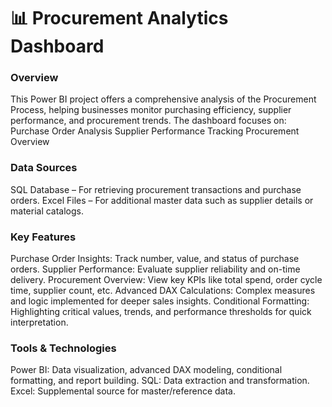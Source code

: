 # 📊 Procurement Analytics Dashboard

### Overview

This Power BI project offers a comprehensive analysis of the Procurement Process, helping businesses monitor purchasing efficiency, supplier performance, and procurement trends.
The dashboard focuses on:
Purchase Order Analysis
Supplier Performance Tracking
Procurement Overview

### Data Sources

SQL Database – For retrieving procurement transactions and purchase orders.
Excel Files – For additional master data such as supplier details or material catalogs.

### Key Features

Purchase Order Insights: Track number, value, and status of purchase orders.
Supplier Performance: Evaluate supplier reliability and on-time delivery.
Procurement Overview: View key KPIs like total spend, order cycle time, supplier count, etc.
Advanced DAX Calculations: Complex measures and logic implemented for deeper sales insights.
Conditional Formatting: Highlighting critical values, trends, and performance thresholds for quick interpretation.

### Tools & Technologies

Power BI: Data visualization, advanced DAX modeling, conditional formatting, and report building.
SQL: Data extraction and transformation.
Excel: Supplemental source for master/reference data.
